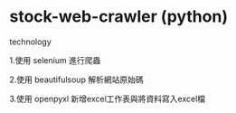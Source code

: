 # stock-web-crawler (python)

technology

1.使用 selenium 進行爬蟲

2.使用 beautifulsoup 解析網站原始碼

3.使用 openpyxl 新增excel工作表與將資料寫入excel檔
